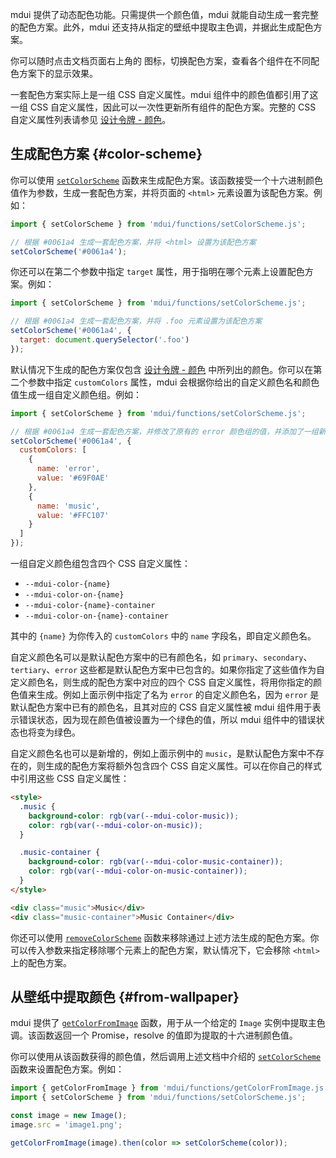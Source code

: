 mdui 提供了动态配色功能。只需提供一个颜色值，mdui 就能自动生成一套完整的配色方案。此外，mdui 还支持从指定的壁纸中提取主色调，并据此生成配色方案。

你可以随时点击文档页面右上角的 <mdui-icon name="palette--outlined" style="vertical-align: middle"></mdui-icon> 图标，切换配色方案，查看各个组件在不同配色方案下的显示效果。

一套配色方案实际上是一组 CSS 自定义属性。mdui 组件中的颜色值都引用了这一组 CSS 自定义属性，因此可以一次性更新所有组件的配色方案。完整的 CSS 自定义属性列表请参见 [设计令牌 - 颜色](/zh-cn/docs/2/styles/design-tokens#color)。

## 生成配色方案 {#color-scheme}

你可以使用 [`setColorScheme`](/zh-cn/docs/2/functions/setColorScheme) 函数来生成配色方案。该函数接受一个十六进制颜色值作为参数，生成一套配色方案，并将页面的 `<html>` 元素设置为该配色方案。例如：

```js
import { setColorScheme } from 'mdui/functions/setColorScheme.js';

// 根据 #0061a4 生成一套配色方案，并将 <html> 设置为该配色方案
setColorScheme('#0061a4');
```

你还可以在第二个参数中指定 `target` 属性，用于指明在哪个元素上设置配色方案。例如：

```js
import { setColorScheme } from 'mdui/functions/setColorScheme.js';

// 根据 #0061a4 生成一套配色方案，并将 .foo 元素设置为该配色方案
setColorScheme('#0061a4', {
  target: document.querySelector('.foo')
});
```

默认情况下生成的配色方案仅包含 [设计令牌 - 颜色](/zh-cn/docs/2/styles/design-tokens#color) 中所列出的颜色。你可以在第二个参数中指定 `customColors` 属性，mdui 会根据你给出的自定义颜色名和颜色值生成一组自定义颜色组。例如：

```js
import { setColorScheme } from 'mdui/functions/setColorScheme.js';

// 根据 #0061a4 生成一套配色方案，并修改了原有的 error 颜色组的值，并添加了一组新的 music 颜色组
setColorScheme('#0061a4', {
  customColors: [
    {
      name: 'error',
      value: '#69F0AE'
    },
    {
      name: 'music',
      value: '#FFC107'
    }
  ]
});
```

一组自定义颜色组包含四个 CSS 自定义属性：

* `--mdui-color-{name}`
* `--mdui-color-on-{name}`
* `--mdui-color-{name}-container`
* `--mdui-color-on-{name}-container`

其中的 `{name}` 为你传入的 `customColors` 中的 `name` 字段名，即自定义颜色名。

自定义颜色名可以是默认配色方案中的已有颜色名，如 `primary`、`secondary`、`tertiary`、`error` 这些都是默认配色方案中已包含的。如果你指定了这些值作为自定义颜色名，则生成的配色方案中对应的四个 CSS 自定义属性，将用你指定的颜色值来生成。例如上面示例中指定了名为 `error` 的自定义颜色名，因为 `error` 是默认配色方案中已有的颜色名，且其对应的 CSS 自定义属性被 mdui 组件用于表示错误状态，因为现在颜色值被设置为一个绿色的值，所以 mdui 组件中的错误状态也将变为绿色。

自定义颜色名也可以是新增的，例如上面示例中的 `music`，是默认配色方案中不存在的，则生成的配色方案将额外包含四个 CSS 自定义属性。可以在你自己的样式中引用这些 CSS 自定义属性：

```html
<style>
  .music {
    background-color: rgb(var(--mdui-color-music));
    color: rgb(var(--mdui-color-on-music));
  }

  .music-container {
    background-color: rgb(var(--mdui-color-music-container));
    color: rgb(var(--mdui-color-on-music-container));
  }
</style>

<div class="music">Music</div>
<div class="music-container">Music Container</div>
```

你还可以使用 [`removeColorScheme`](/zh-cn/docs/2/functions/removeColorScheme) 函数来移除通过上述方法生成的配色方案。你可以传入参数来指定移除哪个元素上的配色方案，默认情况下，它会移除 `<html>` 上的配色方案。

## 从壁纸中提取颜色 {#from-wallpaper}

mdui 提供了 [`getColorFromImage`](/zh-cn/docs/2/functions/getColorFromImage) 函数，用于从一个给定的 `Image` 实例中提取主色调。该函数返回一个 Promise，resolve 的值即为提取的十六进制颜色值。

你可以使用从该函数获得的颜色值，然后调用上述文档中介绍的 [`setColorScheme`](/zh-cn/docs/2/functions/setColorScheme) 函数来设置配色方案。例如：

```js
import { getColorFromImage } from 'mdui/functions/getColorFromImage.js';
import { setColorScheme } from 'mdui/functions/setColorScheme.js';

const image = new Image();
image.src = 'image1.png';

getColorFromImage(image).then(color => setColorScheme(color));
```
